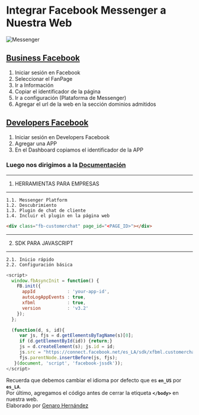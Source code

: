 # __Integrar Facebook Messenger a Nuestra Web__ 
![Messenger](https://scontent.flim1-2.fna.fbcdn.net/v/t39.8562-6/37789948_1959933824027454_666414594595487744_n.png?_nc_cat=1&_nc_ht=scontent.flim1-2.fna&oh=314240c2c4d33335919b8b035ad05564&oe=5C90EE4D)
## [Business Facebook](https://business.facebook.com/)
1. Iniciar sesión en Facebook
2. Seleccionar el FanPage
2. Ir a Información
3. Copiar el identificador de la página
4. Ir a configuración (Plataforma de Messenger)
5. Agregar el url de la web en la sección dominios admitidos
##  [Developers Facebook](https://developers.facebook.com/)
1. Iniciar sesión en Developers Facebook
2. Agregar una APP
3. En el Dashboard copiamos el identificador de la APP

### Luego nos dirigimos a la [Documentación](https://developers.facebook.com/docs/)
---
1. HERRAMIENTAS PARA EMPRESAS
---
    1.1. Messenger Platform
    1.2. Descubrimiento
    1.3. Plugin de chat de cliente
    1.4. Incluir el plugin en la página web
```html
<div class="fb-customerchat" page_id="<PAGE_ID>"></div>
```
---
2. SDK PARA JAVASCRIPT
---
    2.1. Inicio rápido
    2.2. Configuración básica
```javascript
<script>
  window.fbAsyncInit = function() {
    FB.init({
      appId            : 'your-app-id',
      autoLogAppEvents : true,
      xfbml            : true,
      version          : 'v3.2'
    });
  };

  (function(d, s, id){
     var js, fjs = d.getElementsByTagName(s)[0];
     if (d.getElementById(id)) {return;}
     js = d.createElement(s); js.id = id;
     js.src = "https://connect.facebook.net/es_LA/sdk/xfbml.customerchat.js";
     fjs.parentNode.insertBefore(js, fjs);
   }(document, 'script', 'facebook-jssdk'));
</script>
```
Recuerda que debemos cambiar el idioma por defecto que es __`en_US`__ por __`es_LA`__.
<br>Por último, agregamos el código antes de cerrar la etiqueta __`</body>`__ en nuestra web.
<br>Elaborado por [Genaro Hernández](https://genarohernandez.com/)

